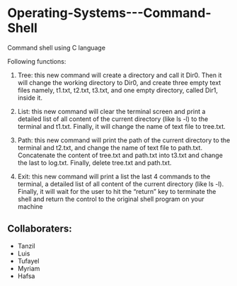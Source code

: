 # Operating-Systems---Command-Shell
Command shell using C language 

Following functions:

1. Tree: this new command will create a directory and call it Dir0. Then it will change the working
directory to Dir0, and create three empty text files namely, t1.txt, t2.txt, t3.txt, and one empty
directory, called Dir1, inside it.

2. List: this new command will clear the terminal screen and print a detailed list of all content of
the current directory (like ls -l) to the terminal and t1.txt. Finally, it will change the name of text
file to tree.txt.

3. Path: this new command will print the path of the current directory to the terminal and t2.txt,
and change the name of text file to path.txt. Concatenate the content of tree.txt and path.txt
into t3.txt and change the last to log.txt. Finally, delete tree.txt and path.txt.

4. Exit: this new command will print a list the last 4 commands to the terminal, a detailed list of all
content of the current directory (like ls -l). Finally, it will wait for the user to hit the “return” key
to terminate the shell and return the control to the original shell program on your machine



## Collaboraters: 
  * Tanzil
  * Luis
  * Tufayel
  * Myriam
  * Hafsa

